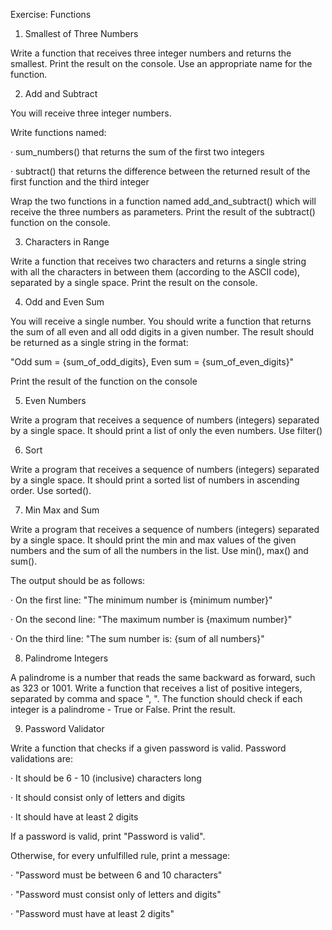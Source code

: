 Exercise: Functions

1. Smallest of Three Numbers

Write a function that receives three integer numbers and returns the smallest. Print the result on the console. Use an appropriate name for the function.

2. Add and Subtract

You will receive three integer numbers.

Write functions named:

· sum_numbers() that returns the sum of the first two integers

· subtract() that returns the difference between the returned result of the first function and the third integer

Wrap the two functions in a function named add_and_subtract() which will receive the three numbers as parameters. Print the result of the subtract() function on the console.

3. Characters in Range

Write a function that receives two characters and returns a single string with all the characters in between them (according to the ASCII code), separated by a single space. Print the result on the console.

4. Odd and Even Sum

You will receive a single number. You should write a function that returns the sum of all even and all odd digits in a given number. The result should be returned as a single string in the format:

"Odd sum = {sum_of_odd_digits}, Even sum = {sum_of_even_digits}"

Print the result of the function on the console

5. Even Numbers

Write a program that receives a sequence of numbers (integers) separated by a single space. It should print a list of only the even numbers. Use filter()

6. Sort

Write a program that receives a sequence of numbers (integers) separated by a single space. It should print a sorted list of numbers in ascending order. Use sorted().

7. Min Max and Sum

Write a program that receives a sequence of numbers (integers) separated by a single space. It should print the min and max values of the given numbers and the sum of all the numbers in the list. Use min(), max() and sum().

The output should be as follows:

· On the first line: "The minimum number is {minimum number}"

· On the second line: "The maximum number is {maximum number}"

· On the third line: "The sum number is: {sum of all numbers}"


8. Palindrome Integers

A palindrome is a number that reads the same backward as forward, such as 323 or 1001. Write a function that receives a list of positive integers, separated by comma and space ", ". The function should check if each integer is a palindrome - True or False. Print the result.

9. Password Validator

Write a function that checks if a given password is valid. Password validations are:

· It should be 6 - 10 (inclusive) characters long

· It should consist only of letters and digits

· It should have at least 2 digits

If a password is valid, print "Password is valid".

Otherwise, for every unfulfilled rule, print a message:

· "Password must be between 6 and 10 characters"

· "Password must consist only of letters and digits"

· "Password must have at least 2 digits"



